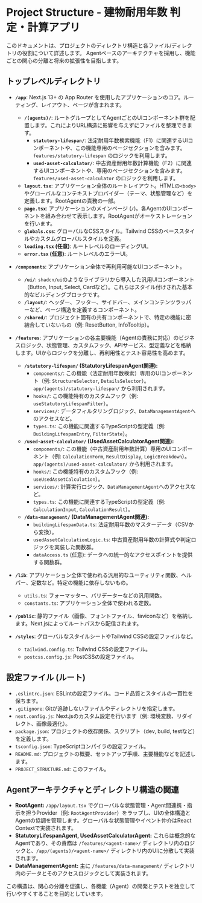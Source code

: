# Project Structure - 建物耐用年数 判定・計算アプリ

このドキュメントは、プロジェクトのディレクトリ構造と各ファイル/ディレクトリの役割について詳述します。
Agentベースのアーキテクチャを採用し、機能ごとの関心の分離と将来の拡張性を目指します。

## トップレベルディレクトリ

-   **`/app`**: Next.js 13+ の App Router を使用したアプリケーションのコア。ルーティング、レイアウト、ページが含まれます。
    -   **`/(agents)/`**: ルートグループとしてAgentごとのUIコンポーネント群を配置します。これによりURL構造に影響を与えずにファイルを整理できます。
        -   **`statutory-lifespan/`**: 法定耐用年数検索機能（F1）に関連するUIコンポーネントや、この機能専用のページセクションを含みます。`features/statutory-lifespan` のロジックを利用します。
        -   **`used-asset-calculator/`**: 中古資産耐用年数計算機能（F2）に関連するUIコンポーネントや、専用のページセクションを含みます。`features/used-asset-calculator` のロジックを利用します。
    -   **`layout.tsx`**: アプリケーション全体のルートレイアウト。HTMLの`<body>`やグローバルなコンテキストプロバイダー（テーマ、状態管理など）を定義します。RootAgentの責務の一部。
    -   **`page.tsx`**: アプリケーションのメインページ (`/`)。各AgentのUIコンポーネントを組み合わせて表示します。RootAgentがオーケストレーションを行います。
    -   **`globals.css`**: グローバルなCSSスタイル。Tailwind CSSのベーススタイルやカスタムグローバルスタイルを定義。
    -   **`loading.tsx` (任意)**: ルートレベルのローディングUI。
    -   **`error.tsx` (任意)**: ルートレベルのエラーUI。

-   **`/components`**: アプリケーション全体で再利用可能なUIコンポーネント。
    -   **`/ui/`**: `shadcn/ui`のようなライブラリから導入した汎用UIコンポーネント（Button, Input, Select, Cardなど）。これらはスタイル付けされた基本的なビルディングブロックです。
    -   **`/layout/`**: ヘッダー、フッター、サイドバー、メインコンテンツラッパーなど、ページ構造を定義するコンポーネント。
    -   **`/shared/`**: プロジェクト固有の共有コンポーネントで、特定の機能に密結合していないもの（例: ResetButton, InfoTooltip）。

-   **`/features`**: アプリケーションの各主要機能（Agentの責務に対応）のビジネスロジック、状態管理、カスタムフック、APIサービス、型定義などを格納します。UIからロジックを分離し、再利用性とテスト容易性を高めます。
    -   **`/statutory-lifespan/` (StatutoryLifespanAgent関連):**
        -   `components/`: この機能（法定耐用年数検索）専用のUIコンポーネント（例: `StructureSelector`, `DetailsSelector`）。`app/(agents)/statutory-lifespan/` から利用されます。
        -   `hooks/`: この機能特有のカスタムフック（例: `useStatutoryLifespanFilter`）。
        -   `services/`: データフィルタリングロジック、`DataManagementAgent`へのアクセスなど。
        -   `types.ts`: この機能に関連するTypeScriptの型定義（例: `BuildingLifespanEntry`, `FilterState`）。
    -   **`/used-asset-calculator/` (UsedAssetCalculatorAgent関連):**
        -   `components/`: この機能（中古資産耐用年数計算）専用のUIコンポーネント（例: `CalculationForm`, `ResultDisplay`, `LogicBreakdown`）。`app/(agents)/used-asset-calculator/` から利用されます。
        -   `hooks/`: この機能特有のカスタムフック（例: `useUsedAssetCalculation`）。
        -   `services/`: 計算実行ロジック、`DataManagementAgent`へのアクセスなど。
        -   `types.ts`: この機能に関連するTypeScriptの型定義（例: `CalculationInput`, `CalculationResult`）。
    -   **`/data-management/` (DataManagementAgent関連):**
        -   `buildingLifespanData.ts`: 法定耐用年数のマスターデータ（CSVから変換）。
        -   `usedAssetCalculationLogic.ts`: 中古資産耐用年数の計算式や判定ロジックを実装した関数群。
        -   `dataAccess.ts` (任意): データへの統一的なアクセスポイントを提供する関数群。

-   **`/lib`**: アプリケーション全体で使われる汎用的なユーティリティ関数、ヘルパー、定数など。特定の機能に依存しないもの。
    -   `utils.ts`: フォーマッター、バリデーターなどの汎用関数。
    -   `constants.ts`: アプリケーション全体で使われる定数。

-   **`/public`**: 静的ファイル（画像、フォントファイル、faviconなど）を格納します。Next.jsによってルートパスから配信されます。

-   **`/styles`**: グローバルなスタイルシートやTailwind CSSの設定ファイルなど。
    -   `tailwind.config.ts`: Tailwind CSSの設定ファイル。
    -   `postcss.config.js`: PostCSSの設定ファイル。

## 設定ファイル (ルート)

-   `.eslintrc.json`: ESLintの設定ファイル。コード品質とスタイルの一貫性を保ちます。
-   `.gitignore`: Gitが追跡しないファイルやディレクトリを指定します。
-   `next.config.js`: Next.jsのカスタム設定を行います（例: 環境変数、リダイレクト、画像最適化）。
-   `package.json`: プロジェクトの依存関係、スクリプト（dev, build, testなど）を定義します。
-   `tsconfig.json`: TypeScriptコンパイラの設定ファイル。
-   `README.md`: プロジェクトの概要、セットアップ手順、主要機能などを記述します。
-   `PROJECT_STRUCTURE.md`: このファイル。

## Agentアーキテクチャとディレクトリ構造の関連

-   **RootAgent:** `/app/layout.tsx` でグローバルな状態管理・Agent間連携・指示を担うProvider（例: `RootAgentProvider`）をラップし、UIの全体構造とAgentの協調を管理します。グローバルな状態管理やイベント仲介はReact Contextで実装されます。
-   **StatutoryLifespanAgent, UsedAssetCalculatorAgent:** これらは概念的なAgentであり、その責務は `/features/<agent-name>/` ディレクトリ内のロジックと、`/app/(agents)/<agent-name>/` ディレクトリ内のUIに分散して実装されます。
-   **DataManagementAgent:** 主に `/features/data-management/` ディレクトリ内のデータとそのアクセスロジックとして実装されます。

この構造は、関心の分離を促進し、各機能（Agent）の開発とテストを独立して行いやすくすることを目的としています。